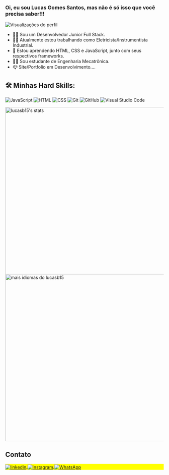 ### Oi, eu sou Lucas Gomes Santos, mas não é só isso que você precisa saber!!!
<p align="left"> <img src="https://komarev.com/ghpvc/?username=lucasb15&color=yellow" alt="Visualizações do perfil" /> </p>

- :technologist: Sou um Desenvolvedor Junior Full Stack.
- :mechanic: Atualmente estou trabalhando como Eletricista/Instrumentista Industrial.
- :seedling: Estou aprendendo HTML, CSS e JavaScript, junto com seus respectivos frameworks.
- :man_student: Sou estudante de Engenharia Mecatrônica.
- :mailbox_closed: Site/Portfolio em Desenvolvimento....

## :hammer_and_wrench: Minhas Hard Skills:
![JavaScript](https://img.shields.io/badge/-JavaScript-05122A?style=flat&logo=javascript) 
![HTML](https://img.shields.io/badge/-HTML-05122A?style=flat&logo=HTML5) 
![CSS](https://img.shields.io/badge/-CSS-05122A?style=flat&logo=CSS3&logoColor=1572B6) 
![Git](https://img.shields.io/badge/-Git-05122A?style=flat&logo=git) 
![GitHub](https://img.shields.io/badge/-GitHub-05122A?style=flat&logo=github) 
![Visual Studio Code](https://img.shields.io/badge/-Visual%20Studio%20Code-05122A?style=flat&logo=visual-studio-code&logoColor=007ACC)


<p align="esquerda">
<img width="530em" src="https://github-readme-stats.vercel.app/api?username=lucasb15&show_icons=true&theme=vision-friendly-dark" alt="lucasb15's stats"/>
<img width="530em" src="https://github-readme-stats.vercel.app/api/top-langs/?username=lucasb15&layout=compact&theme=vision-friendly-dark" alt="mais idiomas do lucasb15" />
</p>

## Contato

<p align="left" style="background:yellow">
<a href="https://linkedin.com/in/lucasb15" target="_blank">
  <img align="center" src="https://img.shields.io/badge/LinkedIn-0077B5?style=for-the-badge&logo=linkedin&logoColor=white" alt="linkedin"/>
</a>
<a href="https://instagram.com/lgsantosb15" target="_blank">
<img align="center" src="https://img.shields.io/badge/Instagram-E4405F?style=for-the-badge&logo=instagram&logoColor=white" alt="instagram"/>
</a>
<a href="https://wa.me/+5544998185594" target="_blank">
<img align="center" src="https://img.shields.io/badge/WhatsApp-25D366?style=for-the-badge&logo=whatsapp&logoColor=white" alt="WhatsApp"/>
</a>

</p>

<!--

<a href="https://mailto:lgsantos306@gmail.com" target="_blank">
<img align="center" src="https://img.shields.io/badge/Gmail-D14836?style=for-the-badge&logo=gmail&logoColor=white" alt="WhatsApp"/>
</a>

**PFXNikki/PFXNikki** is a ✨ _special_ ✨ repository because its `README.md` (this file) appears on your GitHub profile.

Here are some ideas to get you started:


- 🔭 I’m currently working on ...
- 🌱 I’m currently learning ...
- 👯 I’m looking to collaborate on ...
- 🤔 I’m looking for help with ...
- 💬 Ask me about ...
- 📫 How to reach me: ...
- 😄 Pronouns: ...
- ⚡ Fun fact: ...
-->

